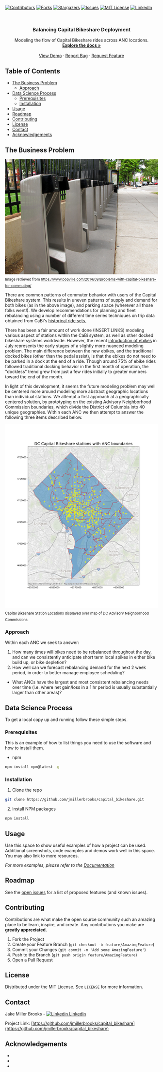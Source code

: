 <!--
*** Thanks for checking out this README Template. If you have a suggestion that would
*** make this better, please fork the repo and create a pull request or simply open
*** an issue with the tag "enhancement".
*** Thanks again! Now go create something AMAZING! :D
***
***
***
*** To avoid retyping too much info. Do a search and replace for the following:
*** jmillerbrooks, capital_bikeshare, twitter_handle, email
-->





<!-- PROJECT SHIELDS -->
<!--
*** I'm using markdown "reference style" links for readability.
*** Reference links are enclosed in brackets [ ] instead of parentheses ( ).
*** See the bottom of this document for the declaration of the reference variables
*** for contributors-url, forks-url, etc. This is an optional, concise syntax you may use.
*** https://www.markdownguide.org/basic-syntax/#reference-style-links
-->
[![Contributors][contributors-shield]][contributors-url]
[![Forks][forks-shield]][forks-url]
[![Stargazers][stars-shield]][stars-url]
[![Issues][issues-shield]][issues-url]
[![MIT License][license-shield]][license-url]
[![LinkedIn][linkedin-shield]][linkedin-url]



<!-- PROJECT LOGO -->
<br />
<p align="center">

  <h3 align="center">Balancing Capital Bikeshare Deployment</h3>

  <p align="center">
    Modeling the flow of Capital Bikeshare rides across ANC locations.
    <br />
    <a href="https://github.com/jmillerbrooks/capital_bikeshare"><strong>Explore the docs »</strong></a>
    <br />
    <br />
    <a href="https://github.com/jmillerbrooks/capital_bikeshare">View Demo</a>
    ·
    <a href="https://github.com/jmillerbrooks/capital_bikeshare/issues">Report Bug</a>
    ·
    <a href="https://github.com/jmillerbrooks/capital_bikeshare/issues">Request Feature</a>
  </p>
</p>



<!-- TABLE OF CONTENTS -->
## Table of Contents

* [The Business Problem](#business-problem)
  * [Approach](#approach)
* [Data Science Process](#data-science-process)
  * [Prerequisites](#prerequisites)
  * [Installation](#installation)
* [Usage](#usage)
* [Roadmap](#roadmap)
* [Contributing](#contributing)
* [License](#license)
* [Contact](#contact)
* [Acknowledgements](#acknowledgements)



<!-- THE BUSINESS PROBLEM -->
## The Business Problem

![Empty Bike Dock][empty-dock]
<sub>Image retrieved from https://www.popville.com/2014/09/problems-with-capital-bikeshare-for-commuting/ </sub>


There are common patterns of commuter behavior with users of the Capital Bikeshare system. This results in uneven patterns of supply and demand for both bikes (as in the above image), and parking space (wherever all those folks went!). We develop recommendations for planning and fleet rebalancing using a number of different time series techniques on trip data obtained from CaBi's <a href="https://s3.amazonaws.com/capitalbikeshare-data/index.html"> historical ride sets.</a>

There has been a fair amount of work done (INSERT LINKS) modeling various aspect of stations within the CaBi system, as well as other docked bikeshare systems worldwide. However, the recent <a href="https://dcist.com/story/20/07/07/capital-bikeshare-electric-bikes-return-lyft/"> introduction of ebikes</a> in July represents the early stages of a slightly more nuanced modeling problem. The main difference between the new ebikes, and the traditional docked bikes (other than the pedal assist), is that the ebikes do not need to be parked in a dock at the end of a ride. Though around 75% of ebike rides followed traditional docking behavior in the first month of operation, the "dockless" trend grew from just a few rides initially to greater numbers toward the end of the month.

In light of this development, it seems the future modeling problem may well be centered more around modeling more abstract geographic locations than individual stations. We attempt a first approach at a geographically centered solution, by prototyping on the existing Advisory Neighborhood Commission boundaries, which divide the District of Columbia into 40 unique geographies. Within each ANC we then attempt to answer the following three items described below.

![Stations by ANC][stations-by-anc]
<sub>Capital Bikeshare Station Locations displayed over map of DC Advisory Neighborhood Commissions </sub>


### Approach

Within each ANC we seek to answer:

1. How many times will bikes need to be rebalanced throughout the day, and can we consistently anticipate short term local spikes in either bike build up, or bike depletion?
2. How well can we forecast rebalancing demand for the next 2 week period, in order to better manage employee scheduling?
* What ANCs have the largest and most consistent rebalancing needs over time (i.e. where net gain/loss in a 1 hr period is usually substantially larger than other areas)? 



<!-- DATA SCIENCE PROCESS -->
## Data Science Process

To get a local copy up and running follow these simple steps.

### Prerequisites

This is an example of how to list things you need to use the software and how to install them.
* npm
```sh
npm install npm@latest -g
```

### Installation

1. Clone the repo
```sh
git clone https://github.com/jmillerbrooks/capital_bikeshare.git
```
2. Install NPM packages
```sh
npm install
```



<!-- USAGE EXAMPLES -->
## Usage

Use this space to show useful examples of how a project can be used. Additional screenshots, code examples and demos work well in this space. You may also link to more resources.

_For more examples, please refer to the [Documentation](https://example.com)_



<!-- ROADMAP -->
## Roadmap

See the [open issues](https://github.com/jmillerbrooks/capital_bikeshare/issues) for a list of proposed features (and known issues).



<!-- CONTRIBUTING -->
## Contributing

Contributions are what make the open source community such an amazing place to be learn, inspire, and create. Any contributions you make are **greatly appreciated**.

1. Fork the Project
2. Create your Feature Branch (`git checkout -b feature/AmazingFeature`)
3. Commit your Changes (`git commit -m 'Add some AmazingFeature'`)
4. Push to the Branch (`git push origin feature/AmazingFeature`)
5. Open a Pull Request



<!-- LICENSE -->
## License

Distributed under the MIT License. See `LICENSE` for more information.



<!-- CONTACT -->
## Contact

Jake Miller Brooks - [![Linkedin](https://i.stack.imgur.com/gVE0j.png) LinkedIn](https://www.linkedin.com/in/jake-miller-brooks-a37a64106/)

Project Link: [https://github.com/jmillerbrooks/capital_bikeshare](https://github.com/jmillerbrooks/capital_bikeshare)



<!-- ACKNOWLEDGEMENTS -->
## Acknowledgements

* []()
* []()
* []()





<!-- MARKDOWN LINKS & IMAGES -->
<!-- https://www.markdownguide.org/basic-syntax/#reference-style-links -->
[contributors-shield]: https://img.shields.io/github/contributors/jmillerbrooks/repo.svg?style=flat-square
[contributors-url]: https://github.com/jmillerbrooks/repo/graphs/contributors
[forks-shield]: https://img.shields.io/github/forks/jmillerbrooks/repo.svg?style=flat-square
[forks-url]: https://github.com/jmillerbrooks/repo/network/members
[stars-shield]: https://img.shields.io/github/stars/jmillerbrooks/repo.svg?style=flat-square
[stars-url]: https://github.com/jmillerbrooks/repo/stargazers
[issues-shield]: https://img.shields.io/github/issues/jmillerbrooks/repo.svg?style=flat-square
[issues-url]: https://github.com/jmillerbrooks/repo/issues
[license-shield]: https://img.shields.io/github/license/jmillerbrooks/repo.svg?style=flat-square
[license-url]: https://github.com/jmillerbrooks/repo/blob/master/LICENSE.txt
[linkedin-shield]: https://img.shields.io/badge/-LinkedIn-black.svg?style=flat-square&logo=linkedin&colorB=555
[linkedin-url]: https://linkedin.com/in/jmillerbrooks
[empty-dock]: figures/capital_bikeshare_shortage.jpeg
[stations-by-anc]: figures/stationsByANC.png
